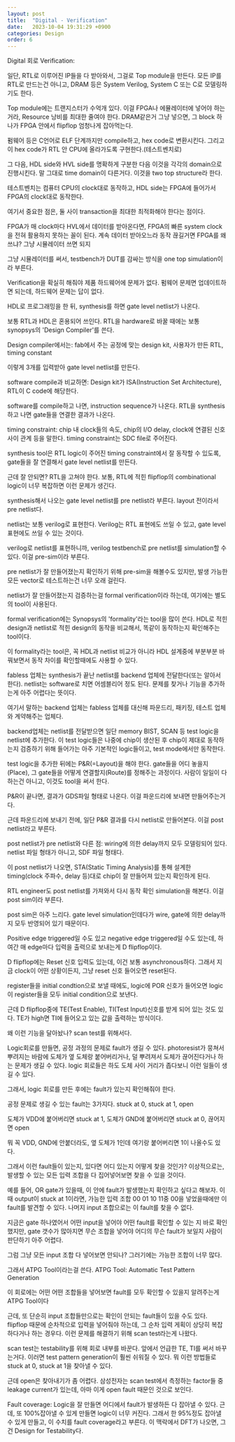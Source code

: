 ```yaml
---
layout: post
title:  "Digital - Verification"
date:   2023-10-04 19:31:29 +0900
categories: Design
order: 6
---
```


Digital 회로 Verification:

일단, RTL로 이루어진 IP들을 다 받아와서, 그걸로 Top module을 만든다.
모든 IP를 RTL로 만드는건 아니고, DRAM 등은 System Verilog, System C 또는 C로 모델링하기도 한다.

Top module에는 트랜지스터가 수억개 있다.
이걸 FPGA나 에뮬레이터에 넣어야 하는거라, Resource 낭비를 최대한 줄여야 한다.
DRAM같은거 그냥 넣으면, 그 block 하나가 FPGA 안에서 flipflop 엄청나게 잡아먹는다.


펌웨어 등은 C언어로 ELF 단계까지만 compile하고, hex code로 변환시킨다.
그리고 이 hex code가 RTL 안 CPU에 올라가도록 구현한다.(테스트벤치로)

그 다음, HDL side와 HVL side를 명확하게 구분한 다음 이것을 각각의 domain으로 진행시킨다.
말 그대로 time domain이 다른거다.
이것을 two top structure라 한다.

테스트벤치는 컴퓨터 CPU의 clock대로 동작하고,
HDL side는 FPGA에 들어가서 FPGA의 clock대로 동작한다.

여기서 중요한 점은, 둘 사이 transaction을 최대한 최적화해야 한다는 점이다.

FPGA가 매 clock마다 HVL에서 데이터를 받아온다면, FPGA의 빠른 system clock을 전혀 활용하지 못하는 꼴이 된다.
계속 데이터 받아오느라 동작 끊길거면 FPGA를 왜 쓰냐? 그냥 시뮬레이터 쓰면 되지

그냥 시뮬레이터를 써서, testbench가 DUT를 감싸는 방식을 one top simulation이라 부른다.


Verification을 확실히 해줘야 제품 하드웨어에 문제가 없다.
펌웨어 문제면 업데이트하면 되는데, 하드웨어 문제는 답이 없다.

HDL로 프로그래밍을 한 뒤, synthesis를 하면 gate level netlist가 나온다.

보통 RTL과 HDL은 혼용되어 쓰인다.
RTL을 hardware로 바꿀 때에는 보통 synopsys의 'Design Compiler'를 쓴다.

Design compiler에서는:
fab에서 주는 공정에 맞는 design kit,
사용자가 만든 RTL,
timing constant

이렇게 3개를 입력받아 gate level netlist를 만든다.

software compile과 비교하면:
Design kit가 ISA(Instruction Set Architecture),
RTL이 C code에 해당한다.

software를 compile하고 나면, instruction sequence가 나온다.
RTL을 synthesis하고 나면 gate들을 연결한 결과가 나온다.

timing constraint: chip 내 clock들의 속도, chip의 I/O delay, clock에 연결된 신호 사이 관계 등을 말한다. 
timing constraint는 SDC file로 주어진다.

synthesis tool은 RTL logic이 주어진 timing constraint에서 잘 동작할 수 있도록,
gate들을 잘 연결해서 gate level netlist를 만든다.

근데 잘 안되면? RTL을 고쳐야 한다.
보통, RTL에 적힌 flipflop의 combinational logic이 너무 복잡하면 이런 문제가 생긴다.

synthesis해서 나오는 gate level netlist를 pre netlist라 부른다.
layout 전이라서 pre netlist다.

netlist는 보통 verilog로 표현한다.
Verilog는 RTL 표현에도 쓰일 수 있고, gate level 표현에도 쓰일 수 있는 것이다.

verilog로 netlist를 표현하니까, verilog testbench로 pre netlist를 simulation할 수 있다. 이걸 pre-sim이라 부른다.

pre netlist가 잘 만들어졌는지 확인하기 위해 pre-sim을 해볼수도 있지만, 발생 가능한 모든 vector로 테스트하는건 너무 오래 걸린다.

netlist가 잘 만들어졌는지 검증하는걸 formal verification이라 하는데, 여기에는 별도의 tool이 사용된다.

formal verification에는 Synopsys의 'formality'라는 tool을 많이 쓴다.
HDL로 적힌 design과 netlist로 적힌 design의 동작을 비교해서, 똑같이 동작하는지 확인해주는 tool이다.

이 formality라는 tool은, 꼭 HDL과 netlist 비교가 아니라 HDL 설계중에 부분부분 바꿔보면서 동작 차이를 확인할때에도 사용할 수 있다.

fabless 업체는 synthesis가 끝난 netlist를 backend 업체에 전달한다(또는 알아서 한다).
netlist는 software로 치면 어셈블리어 정도 된다. 문제를 찾거나 기능을 추가하는게 아주 어렵다는 뜻이다.

여기서 말하는 backend 업체는 fabless 업체를 대신해 파운드리, 패키징, 테스트 업체와 계약해주는 업체다.

backend업체는 netlist를 전달받으면 일단 memory BIST, SCAN 등 test logic을 netlist에 추가한다.
이 test logic들은 나중에 chip이 생산된 후 chip이 제대로 동작하는지 검증하기 위해 들어가는 아주 기본적인 logic들이고, test mode에서만 동작한다.

test logic을 추가한 뒤에는 P&R(=Layout)을 해야 한다.
gate들을 어디 놓을지(Place), 그 gate들을 어떻게 연결할지(Route)를 정해주는 과정이다.
사람이 일일이 다 하는건 아니고, 이것도 tool을 써서 한다.

P&R이 끝나면, 결과가 GDS파일 형태로 나온다. 이걸 파운드리에 보내면 만들어주는거다.

근데 파운드리에 보내기 전에, 일단 P&R 결과를 다시 netlist로 만들어본다.
이걸 post netlist라고 부른다.

post netlist가 pre netlist와 다른 점:
wiring에 의한 delay까지 모두 모델링되어 있다.
netlist 파일 형태가 아니고, SDF 파일 형태다.

이 post netlist가 나오면, STA(Static Timing Analysis)를 통해 설계한 timing(clock 주파수, delay 등)대로 chip이 잘 만들어져 있는지 확인하게 된다.

RTL engineer도 post netlist를 가져와서 다시 동작 확인 simulation을 해본다.
이걸 post sim이라 부른다.

post sim은 아주 느리다. gate level simulation인데다가 wire, gate에 의한 delay까지 모두 반영되어 있기 때문이다.




Positive edge triggered일 수도 있고 negative edge triggered일 수도 있는데,
하여간 매 edge마다 입력을 출력으로 보내는게 D flipflop이다.

D flipflop에는 Reset 신호 입력도 있는데, 이건 보통 asynchronous하다.
그래서 지금 clock이 어떤 상황이든지, 그냥 reset 신호 들어오면 reset된다.

register들을 initial condtion으로 보낼 때에도,
logic에 POR 신호가 들어오면 logic이 register들을 모두 initial condition으로 보낸다.

근데 D flipflop중에 TE(Test Enable), TI(Test Input)신호를 받게 되어 있는 것도 있다.
TE가 high면 TI에 들어오고 있는 값을 출력하는 방식이다.

왜 이런 기능을 달아놨나? scan test를 위해서다.

Logic회로를 만들면, 공정 과정의 문제로 fault가 생길 수 있다.
photoresist가 뭉쳐서 뿌려지는 바람에 도체가 옆 도체랑 붙어버리거나,
덜 뿌려져서 도체가 끊어진다거나 하는 문제가 생길 수 있다.
logic 회로들은 하도 도체 사이 거리가 좁다보니 이런 일들이 생길 수 있다.

그래서, logic 회로를 만든 후에는 fault가 있는지 확인해줘야 한다.

공정 문제로 생길 수 있는 fault는 3가지다.
stuck at 0, stuck at 1, open

도체가 VDD에 붙어버리면 stuck at 1,
도체가 GND에 붙어버리면 stuck at 0,
끊어지면 open

뭐 꼭 VDD, GND에 안붙더라도, 옆 도체가 1인데 여기랑 붙어버리면 1이 나올수도 있다.

그래서 이런 fault들이 있는지, 있다면 어디 있는지 어떻게 찾을 것인가?
이상적으로는, 발생할 수 있는 모든 입력 조합을 다 집어넣어보면 찾을 수 있을 것이다.

예를 들어, OR gate가 있을때, 이 안에 fault가 발생했는지 확인하고 싶다고 해보자.
이때 output이 stuck at 1이라면, 가능한 입력 조합 00 01 10 11중 00을 넣었을때에만 이 fault를 발견할 수 있다.
나머지 input 조합으로는 이 fault를 찾을 수 없다.

지금은 gate 하나였어서 어떤 input을 넣어야 어떤 fault를 확인할 수 있는 지 바로 확인했지만,
gate 갯수가 많아지면 무슨 조합을 넣어야 어디의 무슨 fault가 보일지 사람이 판단하기 아주 어렵다.

그럼 그냥 모든 input 조합 다 넣어보면 안되나? 그러기에는 가능한 조합이 너무 많다.

그래서 ATPG Tool이라는걸 쓴다.
ATPG Tool: Automatic Test Pattern Generation

이 회로에는 어떤 어떤 조합들을 넣어보면 fault를 모두 확인할 수 있을지 알려주는게 ATPG Tool이다

근데, 또 단순히 input 조합들만으로는 확인이 안되는 fault들이 있을 수도 있다.
flipflop 때문에 순차적으로 입력을 넣어줘야 하는데, 그 순차 입력 게획이 상당히 복잡하다거나 하는 경우다.
이런 문제를 해결하기 위해 scan test라는게 나왔다.

scan test는 testability를 위해 회로 내부를 바꾼다.
앞에서 언급한 TE, TI를 써서 바꾸는거다.
이러면 test pattern generation이 훨씬 쉬워질 수 있다.
뭐 이런 방법들로 stuck at 0, stuck at 1을 찾아낼 수 있다.

근데 open은 찾아내기가 좀 어렵다.
삼성전자는 scan test에서 측정하는 factor들 중 leakage current가 있는데,
아마 이게 open fault 때문인 것으로 보인다.

Fault coverage:
Logic을 잘 만들면 어디에서 fault가 발생하든 다 잡아낼 수 있다.
근데, 또 100%잡아낼 수 있게 만들면 logic이 너무 커진다.
그래서 한 95%정도 잡아낼 수 있게 만들고, 이 수치를 fault coverage라고 부른다.
이 맥락에서 DFT가 나오면, 그건 Design for Testability다.

